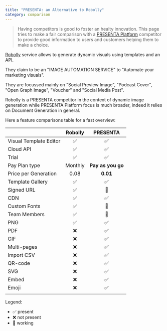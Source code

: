 ```yaml
---
title: "PRESENTA: an Alternative to Robolly"
category: comparison
---
```


> Having competitors is good to foster an healty innovation. This page tries to make a fair comparison with a [PRESENTA Platform](/) competitor to provide good information to users and customers helping them to make a choice.

[Robolly](https://robolly.com/) service allows to generate dynamic visuals using templates and an API.

They claim to be an "IMAGE AUTOMATION SERVICE" to "Automate your marketing visuals".

They are focussed mainly on "Social Preview Image",  "Podcast Cover", "Open Graph Image", "Voucher" and "Social Media Post".

Robolly is a PRESENTA competitor in the context of dynamic image generation while PRESENTA Platform focus is much broader, indeed it relies on Document Generation in general.

Here a feature comparisons table for a fast overview:

|                        | Robolly |     PRESENTA      |
| :--------------------- | :-----: | :---------------: |
| Visual Template Editor |    ✅    |         ✅         |
| Cloud API              |    ✅    |         ✅         |
| Trial                  |    ✅    |         ✅         |
| Pay Plan type          | Monthly | **Pay as you go** |
| Price per Generation   |  0.08   |     **0.01**      |
| Template Gallery       |    ✅    |         ✅         |
| Signed URL             |    ✅    |         🔧         |
| CDN                    |    ✅    |         ✅         |
| Custom Fonts           |    ✅    |         🔧         |
| Team Members           |    ✅    |         🔧         |
| PNG                    |    ✅    |         ✅         |
| PDF                    |    ❌    |         ✅         |
| GIF                    |    ❌    |         ✅         |
| Multi-pages            |    ❌    |         ✅         |
| Import CSV             |    ❌    |         ✅         |
| QR-code                |    ❌    |         ✅         |
| SVG                    |    ❌    |         ✅         |
| Embed                  |    ❌    |         ✅         |
| Emoji                  |    ❌    |         ✅         |
|                        |         |                   |


Legend: 

- ✅ present
- ❌ not present
- 🔧 working